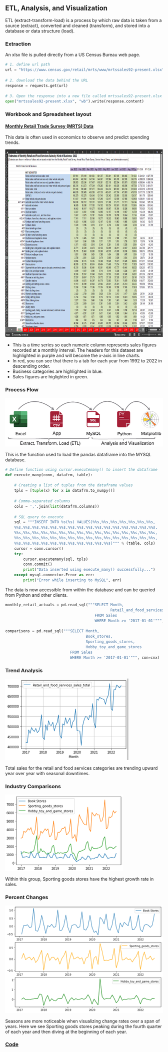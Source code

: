 ## ETL, Analysis, and Visualization

ETL (extract-transform-load) is a process by which raw data is taken from a source (extract), converted and cleaned (transform), and stored into a database or data structure (load).

### Extraction
An xlsx file is pulled directly from a US Census Bureau web page.
```python
# 1. define url path
url = "https://www.census.gov/retail/mrts/www/mrtssales92-present.xlsx"

# 2. download the data behind the URL
response = requests.get(url)

# 3. Open the response into a new file called mrtssales92-present.xlsx
open("mrtssales92-present.xlsx", "wb").write(response.content)
```

### Workbook and Spreadsheet layout

#### [Monthly Retail Trade Survey (MRTS) Data](https://www.census.gov/retail/index.html#mrts)

This data is often used in economics to observe and predict spending trends.

<p align="center">
<img src="src/images/static_sheet.png" height="600" width="800">
</p>

* This is a time series so each numeric column represents sales figures recorded at a monthly interval. The headers for this dataset are highlighted in purple and will become the x-axis in line charts.
* In red, you can see that there is a tab for each year from 1992 to 2022 in descending order.
* Business categories are highlighted in blue.
* Sales figures are higlighted in green.

### Process Flow

![](/src/images/process_flow.png)

This is the function used to load the pandas dataframe into the MYSQL database.
```python
# Define function using cursor.executemany() to insert the dataframe
def execute_many(conn, datafrm, table):
    
    # Creating a list of tuples from the dataframe values
    tpls = [tuple(x) for x in datafrm.to_numpy()]
    
    # Comma-separated columns
    cols = ','.join(list(datafrm.columns))
    
    # SQL query to execute
    sql = """INSERT INTO %s(%s) VALUES(%%s,%%s,%%s,%%s,%%s,%%s,%%s,
    %%s,%%s,%%s,%%s,%%s,%%s,%%s,%%s,%%s,%%s,%%s,%%s,%%s,%%s,%%s,%%s,
    %%s,%%s,%%s,%%s,%%s,%%s,%%s,%%s,%%s,%%s,%%s,%%s,%%s,%%s,%%s,%%s,
    %%s,%%s,%%s,%%s,%%s,%%s,%%s,%%s,%%s,%%s,%%s,%%s,%%s,%%s,%%s,%%s,
    %%s,%%s,%%s,%%s,%%s,%%s,%%s,%%s,%%s,%%s,%%s)""" % (table, cols)
    cursor = conn.cursor()
    try:
        cursor.executemany(sql, tpls)
        conn.commit()
        print("Data inserted using execute_many() successfully...")
    except mysql.connector.Error as err:
        print("Error while inserting to MySQL", err)
```

The data is now accessible from within the database and can be queried from Python and other clients.
```python
monthly_retail_actuals = pd.read_sql("""SELECT Month,
                                               Retail_and_food_services_sales_total  
                                        FROM Sales 
                                        WHERE Month >= '2017-01-01'""", con=cnx)

comparisons = pd.read_sql("""SELECT Month, 
                                    Book_stores, 
                                    Sporting_goods_stores, 
                                    Hobby_toy_and_game_stores 
                             FROM Sales 
                             WHERE Month >= '2017-01-01'""", con=cnx)
```
### Trend Analysis

![](/src/images/RFSS.png)

Total sales for the retail and food services categories are trending upward year over year with seasonal downtimes.

### Industry Comparisons

![](/src/images/industry_comparisons.png)

Within this group, Sporting goods stores have the highest growth rate in sales.

### Percent Changes

![](/src/images/percentChanges.png)

Seasons are more noticeable when visualizing change rates over a span of years. Here we see Sporting goods stores peaking during the fourth quarter of each year and then diving at the beginning of each year.

### [Code](/src/ETL/ETL_Analysis_Visualization.ipynb)
